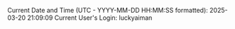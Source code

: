 Current Date and Time (UTC - YYYY-MM-DD HH:MM:SS formatted): 2025-03-20 21:09:09
Current User's Login: luckyaiman
